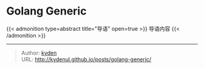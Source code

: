 # Golang Generic


{{< admonition type=abstract title="导语" open=true >}}
导语内容
{{< /admonition >}}

<!--more-->


---

> Author: [kyden](https://github.com/kydenul)  
> URL: http://kydenul.github.io/posts/golang-generic/  

